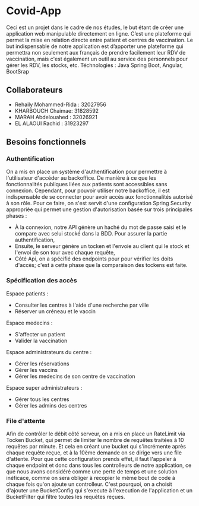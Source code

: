 # Covid-App
Ceci est un projet dans le cadre de nos études, le but étant de créer une application web manipulable directement en ligne. C’est une plateforme qui permet la mise en relation directe entre patient et centres de vaccination. Le but indispensable de notre application est d’apporter une plateforme qui permettra non seulement aux français de prendre facilement leur RDV de vaccination, mais c'est également un outil au service des personnels pour gérer les RDV, les stocks, etc.
Téchnologies : Java Spring Boot, Angular, BootSrap

## Collaborateurs
- Rehaily Mohammed-Rida : 32027956
- KHARBOUCH Chaimae: 31828592
- MARAH Abdelouahed : 32026921
- EL ALAOUI Rachid : 31923297

## Besoins fonctionnels
### Authentification
On a mis en place un système d'authentification pour permettre à l'utilisateur d'accéder au backoffice. De manière à ce que les fonctionnalités publiques liées aux patients sont accessibles sans connexion. Cependant, pour pouvoir utiliser notre backoffice, il est indispensable de se connecter pour avoir accès aux fonctionnalités autorisé à son rôle.
Pour ce faire, on s'est servit d'une configuration Spring Security appropriée qui permet une gestion d'autorisation basée sur trois principales phases :
- À la connexion, notre API génère un haché du mot de passe saisi et le compare avec selui stocké dans la BDD. Pour assurer la partie authentification,
- Ensuite, le serveur génère un tocken et l'envoie au client qui le stock et l'envoi de son tour avec chaque requête,
- Côté Api, on a spécifié des endpoints pour pour vérifier les doits d'accès; c'est à cette phase que la comparaison des tockens est faite. 

### Spécification des accès
Espace patients :
- Consulter les centres à l'aide d'une recherche par ville
- Réserver un créneau et le vaccin

Espace medecins :
- S'affecter un patient
- Valider la vaccination

Espace administrateurs du centre :
- Gérer les réservations
- Gérer les vaccins
- Gérer les medecins de son centre de vaccination

Espace super administrateurs :
- Gérer tous les centres
- Gérer les admins des centres

### File d'attente
Afin de contrôler le débit côté serveur, on a mis en place un RateLimit via Tocken Bucket, qui permet de limiter le nombre de requêtes traitées à 10 requêtes par minute. Et cela en créant une bucket qui s'incrémente après chaque requête reçue, et à la 10ème demande on se dirige vers une file d'attente.
Pour que cette configuration prends effet, il faut l'appeler à chaque endpoint et donc dans tous les controlleurs de notre application, ce que nous avons considéré comme une perte de temps et une solution inéficace, comme on sera obliger à recopier le même bout de code à chaque fois qu'on ajoute un controlleur. C'est pourquoi, on a choisit d'ajouter une BucketConfig qui s'execute à l'execution de l'application et un BucketFilter qui filtre toutes les requêtes reçues.

